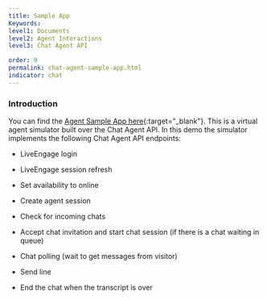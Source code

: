 ```yaml
---
title: Sample App
Keywords:
level1: Documents
level2: Agent Interactions
level3: Chat Agent API

order: 9
permalink: chat-agent-sample-app.html
indicator: chat
---
```


### Introduction

You can find the [Agent Sample App here](https://github.com/LivePersonInc/agent-sample-app){:target="_blank"}. This is a virtual agent simulator built over the Chat Agent API. In this demo the simulator implements the following Chat Agent API endpoints:

* LiveEngage login

* LiveEngage session refresh

* Set availability to online

* Create agent session

* Check for incoming chats

* Accept chat invitation and start chat session (if there is a chat waiting in queue)

* Chat polling (wait to get messages from visitor)

* Send line

* End the chat when the transcript is over
